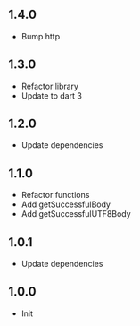 ## 1.4.0

- Bump http

## 1.3.0

- Refactor library
- Update to dart 3

## 1.2.0

- Update dependencies

## 1.1.0

- Refactor functions
- Add getSuccessfulBody
- Add getSuccessfulUTF8Body

## 1.0.1

- Update dependencies

## 1.0.0

- Init
